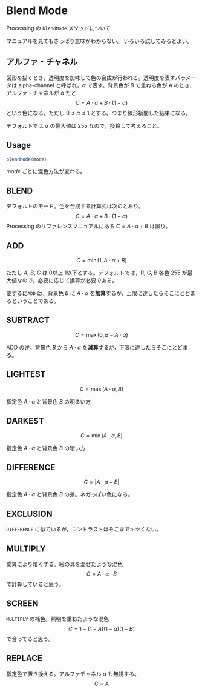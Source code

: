 # Blend Mode
Processing の `blendMode` メソッドについて

マニュアルを見てもさっぱり意味がわからない。
いろいろ試してみるとよい。

## アルファ・チャネル

図形を描くとき，透明度を加味して色の合成が行われる。透明度を表すパラメータは alpha-channel と呼ばれ，$\alpha$ で表す。背景色が _B_ で重ねる色が _A_ のとき，アルファ・チャネルが $\alpha$ だと
$$
C = A\cdot\alpha + B\cdot(1-\alpha)
$$
という色になる。ただし $0\leq\alpha\leq1$ とする。つまり線形補間した結果になる。

デフォルトでは &alpha; の最大値は 255 なので，換算して考えること。

## Usage

```java
blendMode(mode)
```

_mode_ ごとに混色方法が変わる。

## BLEND

デフォルトのモード。色を合成する計算式は次のとおり。
$$
C = A\cdot\alpha + B\cdot(1-\alpha)
$$
Processing のリファレンスマニュアルにある $C = A\cdot\alpha + B$ は誤り。

## ADD

$$
C = \min(1, A\cdot\alpha + B)
$$

ただし _A_, _B_, _C_ は 0以上 1以下とする。デフォルトでは，R, G, B 各色 255 が最大値なので，必要に応じて換算が必要である。

要するに`ADD` は，背景色 $B$ に $A\cdot\alpha$ を**加算**するが，上限に達したらそこにとどまるということである。

## SUBTRACT

$$
C = \max(0, B - A\cdot\alpha)
$$

ADD の逆。背景色 $B$ から $A\cdot\alpha$ を**減算**するが，下限に達したらそこにとどまる。

## LIGHTEST

$$
C = \max(A\cdot\alpha, B)
$$

指定色 $A\cdot\alpha$ と背景色 $B$ の明るい方

## DARKEST

$$
C = \min(A\cdot\alpha, B)
$$

指定色 $A\cdot\alpha$ と背景色 $B$ の暗い方

## DIFFERENCE

$$
C = \left|A\cdot\alpha - B\right|
$$

指定色 $A\cdot\alpha$ と背景色 $B$ の差。ネガっぽい色になる。

## EXCLUSION

`DIFFERENCE` に似ているが，コントラストはそこまでキツくない。

## MULTIPLY

乗算により暗くする。絵の具を混ぜたような混色
$$
C = A\cdot\alpha\cdot B
$$
で計算していると思う。

## SCREEN

`MULTIPLY` の補色。照明を重ねたような混色
$$
C = 1 - (1-A)(1-\alpha)(1-B)
$$
で合ってると思う。

## REPLACE

指定色で置き換える。アルファチャネル $\alpha$ も無視する。
$$
C = A
$$
